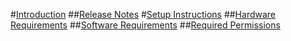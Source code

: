 #[Introduction](intro.md)
##[Release Notes](ReleaseNotes.md)
#[Setup Instructions](SetupInstructions.md)
##[Hardware Requirements](HardwareRequirements.md)
##[Software Requirements](SoftwareRequirements.md)
##[Required Permissions](RequiredPermissions.md)
